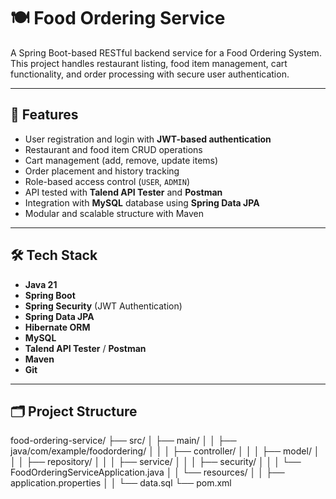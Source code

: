 # 🍽️ Food Ordering Service

A Spring Boot-based RESTful backend service for a Food Ordering System. This project handles restaurant listing, food item management, cart functionality, and order processing with secure user authentication.

---

## 🚀 Features

- User registration and login with **JWT-based authentication**
- Restaurant and food item CRUD operations
- Cart management (add, remove, update items)
- Order placement and history tracking
- Role-based access control (`USER`, `ADMIN`)
- API tested with **Talend API Tester** and **Postman**
- Integration with **MySQL** database using **Spring Data JPA**
- Modular and scalable structure with Maven

---

## 🛠️ Tech Stack

- **Java 21**
- **Spring Boot**
- **Spring Security** (JWT Authentication)
- **Spring Data JPA**
- **Hibernate ORM**
- **MySQL**
- **Talend API Tester** / **Postman**
- **Maven**
- **Git**

---

## 🗂️ Project Structure

food-ordering-service/
├── src/
│ ├── main/
│ │ ├── java/com/example/foodordering/
│ │ │ ├── controller/
│ │ │ ├── model/
│ │ │ ├── repository/
│ │ │ ├── service/
│ │ │ ├── security/
│ │ │ └── FoodOrderingServiceApplication.java
│ │ └── resources/
│ │ ├── application.properties
│ │ └── data.sql
└── pom.xml

